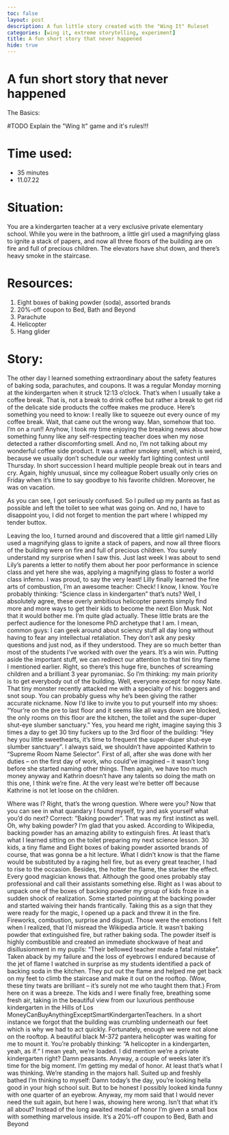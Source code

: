 ```yaml
---
toc: false
layout: post
description: A fun little story created with the "Wing It" Ruleset 
categories: [wing it, extreme storytelling, experiment]
title: A fun short story that never happened
hide: true
---
```

# A fun short story that never happened

 The Basics:

#TODO
Explain the "Wing It" game and it's rules!!! 

# Time used:
-	35 minutes
-	11.07.22

# Situation:
You are a kindergarten teacher at a very exclusive private elementary school. While you were in the bathroom, a little girl used a magnifying glass to ignite a stack of papers, and now all three floors of the building are on fire and full of precious children. The elevators have shut down, and there’s heavy smoke in the staircase.

# Resources:
1.	Eight boxes of baking powder (soda), assorted brands
2.	20%-off coupon to Bed, Bath and Beyond
3.	Parachute
4.	Helicopter
5.	Hang glider

# Story:
The other day I learned something extraordinary about the safety features of baking soda, parachutes, and coupons. 
It was a regular Monday morning at the kindergarten when it struck 12:13 o’clock. That’s when I usually take a coffee break. That is, not a break to drink coffee but rather a break to get rid of the delicate side products the coffee makes me produce. 
Here’s something you need to know: I really like to squeeze out every ounce of my coffee break. Wait, that came out the wrong way. Man, somehow that too. I’m on a run!!
Anyhow, I took my time enjoying the breaking news about how something funny like any self-respecting teacher does when my nose detected a rather discomforting smell. And no, I’m not talking about my wonderful coffee side product. 
It was a rather smokey smell, which is weird, because we usually don’t schedule our weekly fart lighting contest until Thursday. 
In short succession I heard multiple people break out in tears and cry. Again, highly unusual, since my colleague Robert usually only cries on Friday when it’s time to say goodbye to his favorite children. Moreover, he was on vacation. 

As you can see, I got seriously confused. So I pulled up my pants as fast as possible and left the toilet to see what was going on. And no, I have to disappoint you, I did not forget to mention the part where I whipped my tender buttox. 

Leaving the loo, I turned around and discovered that a little girl named Lilly used a magnifying glass to ignite a stack of papers, and now all three floors of the building were on fire and full of precious children. 
You surely understand my surprise when I saw this. Just last week I was about to send Lily’s parents a letter to notify them about her poor performance in science class and yet here she was, applying a magnifying glass to foster a world class inferno. I was proud, to say the very least! Lilly finally learned the fine arts of combustion, I’m an awesome teacher: Check!
I know, I know. You’re probably thinking: “Science class in kindergarten” that’s nuts? Well, I absolutely agree, these overly ambitious helicopter parents simply find more and more ways to get their kids to become the next Elon Musk. Not that it would bother me. I’m quite glad actually. These little brats are the perfect audience for the lonesome PhD archetype that I am. I mean, common guys:  I can geek around about sciency stuff all day long without having to fear any intellectual retaliation. They don’t ask any pesky questions and just nod, as if they understood. They are so much better than most of the students I’ve worked with over the years.  It’s a win win. 
Putting aside the important stuff, we can redirect our attention to that tini tiny flame I mentioned earlier. Right, so there’s this huge fire, bunches of screaming children and a brilliant 3 year pyromaniac.
So I’m thinking: my main priority is to get everybody out of the building. Well, everyone except for nosy Nate. That tiny monster recently attacked me with a specialty of his: boggers and snot soup. You can probably guess why he’s been giving the rather accurate nickname.
Now I’d like to invite you to put yourself into my shoes: “Your’re on the pre to last floor and it seems like all ways down are blocked, the only rooms on this floor are the kitchen, the toilet and the super-duper shut-eye slumber sanctuary.” Yes, you heard me right, imagine saying this 3 times a day to get 30 tiny fuckers up to the 3rd floor of the building: “Hey hey you little sweethearts, it’s time to frequent the super-duper shut-eye slumber sanctuary”. I always said, we shouldn’t have appointed Kathrin to “Supreme Room Name Selector”. First of all, after she was done with her duties – on the first day of work, who could’ve imagined – it wasn’t long before she started naming other things.  Then again, we have too much money anyway and Kathrin doesn’t have any talents so doing the math on this one, I think we’re fine. At the very least we’re better off because Kathrine is not let loose on the children.

Where was I? Right, that’s the wrong question. Where were you? Now that you can see in what quandary I found myself, try and ask yourself what you’d do next? 
Correct: “Baking powder”. That was my first instinct as well. Oh, why baking powder? I’m glad that you asked. According to Wikipedia, backing powder has an amazing ability to extinguish fires. At least that’s what I learned sitting on the toilet preparing my next science lesson. 
30 kids, a tiny flame and Eight boxes of baking powder assorted brands of course, that was gonna be a hit lecture. What I didn’t know is that the flame would be substituted by a raging hell fire, but as every great teacher, I had to rise to the occasion. Besides, the hotter the flame, the starker the effect. Every good magician knows that. Although the good ones probably stay professional and call their assistants something else.
Right as I was about to unpack one of the boxes of backing powder my group of kids froze in a sudden shock of realization. Some started pointing at the backing powder and started waiving their hands frantically. 
Taking this as a sign that they were ready for the magic, I opened up a pack and threw it in the fire. Fireworks, combustion, surprise and disgust. Those were the emotions I felt when I realized, that I’d misread the Wikipedia article. It wasn’t baking powder that extinguished fire, but rather baking soda. The powder itself is highly combustible and created an immediate shockwave of heat and disillusionment in my pupils: “Their bellowed teacher made a fatal mistake”. 
Taken aback by my failure and the loss of eyebrows I endured because of the jet of flame I watched in surprise as my students identified a pack of backing soda in the kitchen. They put out the flame and helped me get back on my feet to climb the staircase and make it out on the rooftop. (Wow, these tiny twats are brilliant – it’s surely not me who taught them that.)
From here on it was a breeze. The kids and I were finally free, breathing some fresh air, taking in the beautiful view from our luxurious penthouse kindergarten in the Hills of Los MoneyCanBuyAnythingExceptSmartKindergartenTeachers. In a short instance we forgot that the building was crumbling underneath our feet which is why we had to act quickly. 
Fortunately, enough we were not alone on the rooftop. A beautiful black M-372 pantera helicopter was waiting for me to mount it. You’re probably thinking: “A helicopter in a kindergarten, yeah, as if.“ I mean yeah, we’re loaded. I did mention we’re a private kindergarten right? Damn peasants.
Anyway, a couple of weeks later it’s time for the big moment. I’m getting my medal of honor. At least that’s what I was thinking. 
We’re standing in the majors hall. Suited up and freshly bathed I’m thinking to myself: Damn today’s the day, you’re looking hella good in your high school suit. But to be honest I possibly looked kinda funny with one quarter of an eyebrow.  Anyway, my mom said that I would never need the suit again, but here I was, showing here wrong. Isn’t that what it’s all about? 
Instead of the long awaited medal of honor I’m given a small box with something marvelous inside. It’s a 20%-off coupon to Bed, Bath and Beyond


